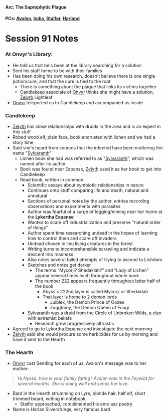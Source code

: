 #### Arc: The Saprophytic Plague
#### PCs: [Avalon](PCs/Current/Avalon.md), [India](PCs/Current/India.md), [Stalfor](PCs/Current/Stalfor.md), [Harland](PCs/Current/Harland.md)

# Session 91 Notes
### At Onvyr's Library:
- He told us that he's been at the library searching for a solution
- Sent his staff home to be with their families
- Has been doing his own research, doesn't believe there is one single potion/cure, and that the cure is tied to the root
	- There is something about the plague that links its victims together
	- Candlekeep associate of [Onvyr](NPCs/Living/Onvyr.md) thinks she might have a solution, [Zelyth](NPCs/Living/Zelyth.md) Lightleaf
- [Onvyr](NPCs/Living/Onvyr.md) teleported us to Candlekeep and accompanied us inside

### Candlekeep
- [Zelyth](NPCs/Living/Zelyth.md) has close relationships with druids in the area and is an expert in this stuff
- Robed wood elf, plain face, book encrusted with lichen and we had a story time
- Said she's heard from sources that the infected have been muttering the name "[Sylvaranth](NPCs/Living/Aerryn.md)"
	- Lichen book she had was referred to as "[Sylvaranth](NPCs/Living/Aerryn.md)", which was named after its author
	- Book was found near Expanse, [Zelyth](NPCs/Living/Zelyth.md) used it as her book to get into Candlekeep
	- Read book, written in common:
		- Scientific essays about symbiotic relationships in nature
		- Continues onto stuff comparing life and death, natural and unnatural
		- Sections of personal notes by the author, entries recording observations and experiments with parasites
		- Author was fearful of a surge of logging/mining near her home at the **Lykortha Expanse**
		- Wanted to scare off industrialization and preserve "natural order of things"
		- Author spent time researching undead in the hopes of learning how to control them and scare off invaders
		- Undead chosen in lieu living creatures in the forest
		- Writing turns to incomprehensible scrawling and indicate a descent into madness
		- Also notes several failed attempts of trying to ascend to Lichdom
		- Sketches and notes get darker 
			- The terms “Mycorji? Shedaklah?” and “Lady of Lichen” appear several times each throughout whole book
			- The number 222 appears frequently throughout latter half of the book
				- Abyss's 222nd layer is called Mycorji or Shedaklah
				- That layer is home to 2 demon lords
					- Juiblex, the Demon Prince of Oozes
					- Zuggtmoy, the Demon Queen of Fungi
		- [Sylvaranth](NPCs/Living/Aerryn.md) was a druid from the Circle of Unbroken Wilds, a clan with extremist beliefs
			- Research grew progressively altruistic
- Agreed to go to Lykortha Expanse and investigate the next morning
- [Zelyth](NPCs/Living/Zelyth.md) said she would procure some herbicides for us by morning and have it sent to the Hearth

### The Hearth
- [Onvyr](NPCs/Living/Onvyr.md) cast Sending for each of us, Avalon's message was to her mother:
> *Hi Nyssa, how is your family faring? Avalon was in the Feywild for several months. She is doing well and sends her love.*
- Bard in the Hearth strumming on Lyre, blonde hair, half elf, short trimmed beard, writing in notebook,
	- Stalfor approached, complimented his emo ass poetry
- Name is Harlan Silverstrings, very famous bard